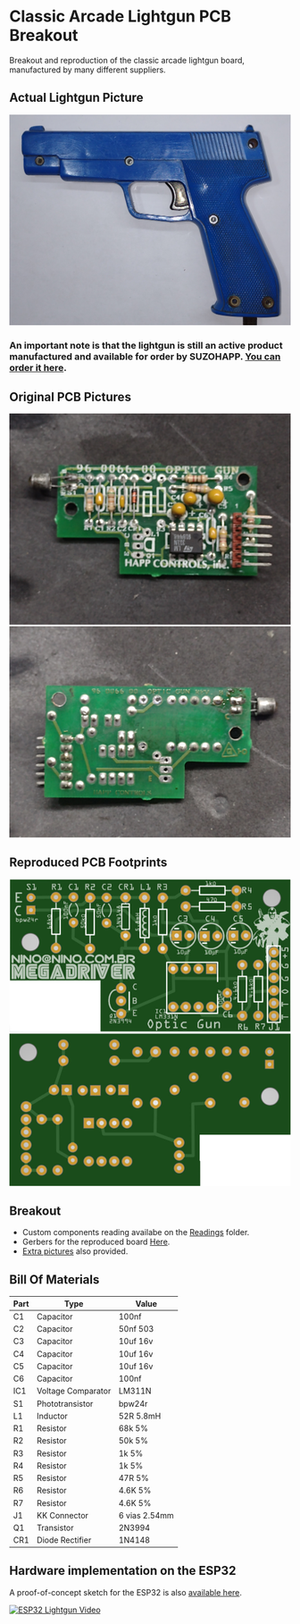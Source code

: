 # Classic Arcade Lightgun PCB Breakout
Breakout and reproduction of the classic arcade lightgun board, manufactured by many different suppliers.  

## Actual Lightgun Picture
![Actual Lightgun](https://raw.githubusercontent.com/ninomegadriver/lightgun/main/Images/Lightgun.jpg)  
### An important note is that the lightgun is still an active product manufactured and available for order by SUZOHAPP. [You can order it here](https://na.suzohapp.com/products/optical_guns/96-2300-12).  

## Original PCB Pictures
![Original PCB Top](https://raw.githubusercontent.com/ninomegadriver/lightgun/main/Images/PCB-Top.jpg)  
![Original PCB Bottom](https://raw.githubusercontent.com/ninomegadriver/lightgun/main/Images/PCB-Bottom.jpg)

## Reproduced PCB Footprints  
![Reproduced Board Top](https://raw.githubusercontent.com/ninomegadriver/lightgun/main/Images/PCB-Footprint-Top.jpg)  
![Reproduced Board Bottom](https://raw.githubusercontent.com/ninomegadriver/lightgun/main/Images/PCB-Footprint-Bottom.jpg)  

## Breakout  

- Custom components reading availabe on the [Readings](https://github.com/ninomegadriver/lightgun/tree/main/lightgun/Readings) folder.  
- Gerbers for the reproduced board [Here](https://github.com/ninomegadriver/lightgun/tree/main/lightgun/Gerbers).  
- [Extra pictures](https://github.com/ninomegadriver/lightgun/tree/main/Images) also provided.  

## Bill Of Materials  

| Part | Type               | Value        |
|------|--------------------|--------------|
|  C1  | Capacitor          | 100nf        |
|  C2  | Capacitor          | 50nf 503     |
|  C3  | Capacitor          | 10uf 16v     |
|  C4  | Capacitor          | 10uf 16v     |
|  C5  | Capacitor          | 10uf 16v     |
|  C6  | Capacitor          | 100nf        |
|  IC1 | Voltage Comparator | LM311N       |
|  S1  | Phototransistor    | bpw24r       |
|  L1  | Inductor           | 52R 5.8mH    |
|  R1  | Resistor           | 68k 5%       |
|  R2  | Resistor           | 50k 5%       |
|  R3  | Resistor           | 1k 5%        |
|  R4  | Resistor           | 1k 5%        |
|  R5  | Resistor           | 47R 5%       |
|  R6  | Resistor           | 4.6K 5%      |
|  R7  | Resistor           | 4.6K 5%      |
|  J1  | KK Connector       | 6 vias 2.54mm|
|  Q1  | Transistor         | 2N3994       |
| CR1  | Diode Rectifier    | 1N4148       |

## Hardware implementation on the ESP32
A proof-of-concept sketch for the ESP32 is also [available here](https://github.com/ninomegadriver/lightgun/blob/main/ESP32Lightgun/ESP32Lightgun.ino).  

[![ESP32 Lightgun Video](https://img.youtube.com/vi/AmvQRUR2Au4/0.jpg)](https://www.youtube.com/watch?v=AmvQRUR2Au4)  

